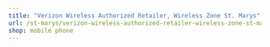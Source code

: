 ```yaml
---
title: "Verizon Wireless Authorized Retailer, Wireless Zone St. Marys"
url: /st-marys/verizon-wireless-authorized-retailer-wireless-zone-st-marys/
shop: mobile phone
---
```

